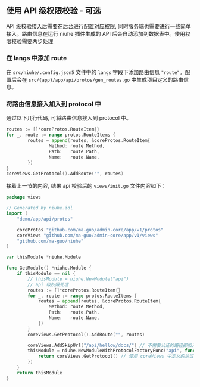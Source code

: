 ## 使用 API 级权限校验 - 可选
API 级校验接入后需要在后台进行配置对应权限, 同时服务端也需要进行一些简单接入。路由信息在运行 niuhe 插件生成的 API 后会自动添加到数据表中。使用权限校验需要两步处理

### 在 langs 中添加 route
在 `src/niuhe/.config.json5` 文件中的 `langs` 字段下添加路由信息 `"route"`。配置后会在 `src/{app}/app/api/protos/gen_routes.go` 中生成项目定义的路由信息。

### 将路由信息接入加入到 protocol 中
通过以下几行代码, 可将路由信息接入到 protocol 中。
```go
routes := []*coreProtos.RouteItem{}
for _, route := range protos.RouteItems {
        routes = append(routes, &coreProtos.RouteItem{
                Method: route.Method,
                Path:   route.Path,
                Name:   route.Name,
        })
}
coreViews.GetProtocol().AddRoute("", routes)
```
接着上一节的内容, 结果 api 校验后的 `views/init.go` 文件内容如下：
```go
package views

// Generated by niuhe.idl
import (
	"demo/app/api/protos"

	coreProtos "github.com/ma-guo/admin-core/app/v1/protos"
	coreViews "github.com/ma-guo/admin-core/app/v1/views"
	"github.com/ma-guo/niuhe"
)

var thisModule *niuhe.Module

func GetModule() *niuhe.Module {
	if thisModule == nil {
		// thisModule = niuhe.NewModule("api")
		// api 级权限处理
		routes := []*coreProtos.RouteItem{}
		for _, route := range protos.RouteItems {
			routes = append(routes, &coreProtos.RouteItem{
				Method: route.Method,
				Path:   route.Path,
				Name:   route.Name,
			})
		}
		coreViews.GetProtocol().AddRoute("", routes)

		coreViews.AddSkipUrl("/api/hellow/docs/") // 不需要认证的路径都加入到这里来
		thisModule = niuhe.NewModuleWithProtocolFactoryFunc("api", func() niuhe.IApiProtocol {
			return coreViews.GetProtocol() // 使用 coreViews 中定义的协议处理
		})
	}
	return thisModule
}
```